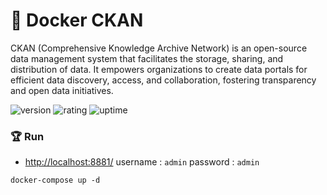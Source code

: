 # 🎉 Docker CKAN

CKAN (Comprehensive Knowledge Archive Network) is an open-source data management system that facilitates the storage, sharing, and distribution of data. It empowers organizations to create data portals for efficient data discovery, access, and collaboration, fostering transparency and open data initiatives.

![version](https://img.shields.io/badge/version-1.0-blue)
![rating](https://img.shields.io/badge/rating-★★★★★-yellow)
![uptime](https://img.shields.io/badge/uptime-100%25-brightgreen)

### 🏆 Run

- [http://localhost:8881/](http://localhost:8881/) username : `admin` password : `admin`

```shell
docker-compose up -d
```
